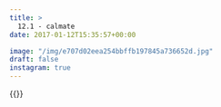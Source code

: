 ```yaml
---
title: >
  12.1 - calmate
date: 2017-01-12T15:35:57+00:00

image: "/img/e707d02eea254bbffb197845a736652d.jpg"
draft: false
instagram: true
---
```


{{<photo src="/img/e707d02eea254bbffb197845a736652d.jpg">}}
